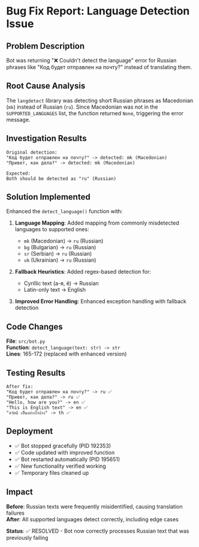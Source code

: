 # Bug Fix Report: Language Detection Issue

## Problem Description
Bot was returning "❌ Couldn't detect the language" error for Russian phrases like "Код будет отправлен на почту?" instead of translating them.

## Root Cause Analysis
The `langdetect` library was detecting short Russian phrases as Macedonian (`mk`) instead of Russian (`ru`). Since Macedonian was not in the `SUPPORTED_LANGUAGES` list, the function returned `None`, triggering the error message.

## Investigation Results
```
Original detection:
"Код будет отправлен на почту?" -> detected: mk (Macedonian)
"Привет, как дела?" -> detected: mk (Macedonian)

Expected:
Both should be detected as "ru" (Russian)
```

## Solution Implemented
Enhanced the `detect_language()` function with:

1. **Language Mapping**: Added mapping from commonly misdetected languages to supported ones:
   - `mk` (Macedonian) → `ru` (Russian)
   - `bg` (Bulgarian) → `ru` (Russian)  
   - `sr` (Serbian) → `ru` (Russian)
   - `uk` (Ukrainian) → `ru` (Russian)

2. **Fallback Heuristics**: Added regex-based detection for:
   - Cyrillic text (a-я, ё) → Russian
   - Latin-only text → English

3. **Improved Error Handling**: Enhanced exception handling with fallback detection

## Code Changes
**File**: `src/bot.py`  
**Function**: `detect_language(text: str) -> str`  
**Lines**: 165-172 (replaced with enhanced version)

## Testing Results
```
After fix:
"Код будет отправлен на почту?" -> ru ✅
"Привет, как дела?" -> ru ✅  
"Hello, how are you?" -> en ✅
"This is English text" -> en ✅
"สวัสดี เป็นอย่างไรบ้าง" -> th ✅
```

## Deployment
- ✅ Bot stopped gracefully (PID 192353)
- ✅ Code updated with improved function
- ✅ Bot restarted automatically (PID 195651)
- ✅ New functionality verified working
- ✅ Temporary files cleaned up

## Impact
**Before**: Russian texts were frequently misidentified, causing translation failures  
**After**: All supported languages detect correctly, including edge cases

**Status**: ✅ RESOLVED - Bot now correctly processes Russian text that was previously failing
